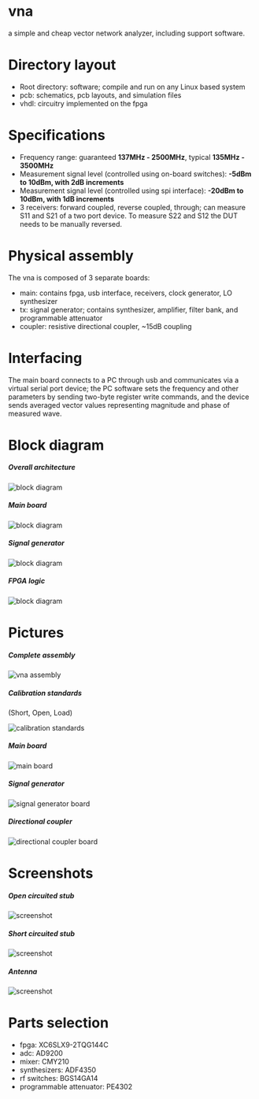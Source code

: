 # vna
a simple and cheap vector network analyzer, including support software.

# Directory layout
* Root directory: software; compile and run on any Linux based system
* pcb: schematics, pcb layouts, and simulation files
* vhdl: circuitry implemented on the fpga

# Specifications
* Frequency range: guaranteed **137MHz - 2500MHz**, typical **135MHz - 3500MHz**
* Measurement signal level (controlled using on-board switches): **-5dBm to 10dBm, with 2dB increments**
* Measurement signal level (controlled using spi interface): **-20dBm to 10dBm, with 1dB increments**
* 3 receivers: forward coupled, reverse coupled, through; can measure S11 and S21 of a two port device. To measure S22 and S12 the DUT needs to be manually reversed.

# Physical assembly
The vna is composed of 3 separate boards:
* main: contains fpga, usb interface, receivers, clock generator, LO synthesizer
* tx: signal generator; contains synthesizer, amplifier, filter bank, and programmable attenuator
* coupler: resistive directional coupler, ~15dB coupling


# Interfacing
The main board connects to a PC through usb and communicates via a virtual serial port device; the PC software sets the frequency and other parameters by sending two-byte register write commands, and the device sends averaged vector values representing magnitude and phase of measured wave.

# Block diagram

##### Overall architecture
![block diagram](pictures/overall_diagram.png)

##### Main board
![block diagram](pictures/vna_main.png)

##### Signal generator
![block diagram](pictures/vna_tx.png)

##### FPGA logic
![block diagram](pictures/fpga_logic.png)

# Pictures

##### Complete assembly
![vna assembly](pictures/all.jpg)

##### Calibration standards
(Short, Open, Load)

![calibration standards](pictures/calibration_standards.jpg)

##### Main board
![main board](pictures/main_top.png)

##### Signal generator
![signal generator board](pictures/tx_top.png)

##### Directional coupler
![directional coupler board](pictures/coupler_top.png)


# Screenshots

##### Open circuited stub

![screenshot](pictures/screenshot_open_stub.png)


##### Short circuited stub

![screenshot](pictures/screenshot_shorted_stub.png)


##### Antenna

![screenshot](pictures/screenshot_antenna.png)


# Parts selection
* fpga: XC6SLX9-2TQG144C 
* adc: AD9200
* mixer: CMY210
* synthesizers: ADF4350
* rf switches: BGS14GA14
* programmable attenuator: PE4302
